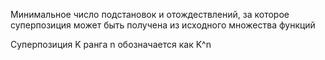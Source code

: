 Минимальное число подстановок и отождествлений, за которое суперпозиция может быть получена из исходного множества функций

Суперпозиция K ранга n обозначается как K^n